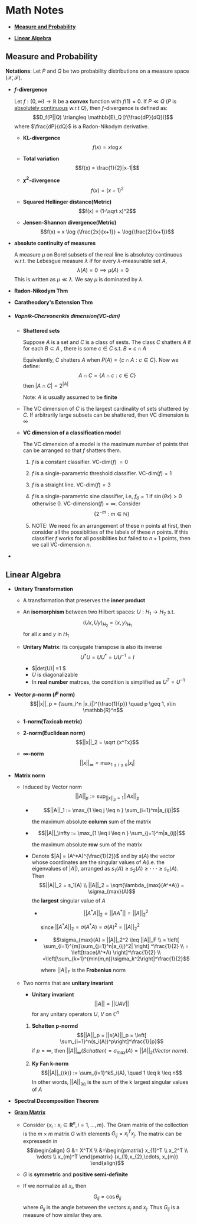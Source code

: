 # Math Notes



* **[Measure and Probability](#measure-and-probability)**



* **[Linear Algebra](#linear-algebra)**

<div style="page-break-after: always; break-after: page;"></div>

## Measure and Probability

**Notations**: Let $P$ and $Q$ be two probability distributions on a measure space $(\mathcal{X}, \mathcal{F})$.



* **$f$-divergence**

  Let $f: (0, \infty) \rightarrow \mathbb{R}$ be a **convex** function with $f(1) = 0$. If $P \ll Q$ ($P$ is [absolutely continuous](#absolute-continuity-of-measures) w.r.t $Q$), then $f$-divergence is defined as:
  $$D_f(P||Q) \triangleq \mathbb{E}_Q [f(\frac{dP}{dQ})]$$
  where $\frac{dP}{dQ}$ is a Radon-Nikodym derivative.

  * **KL-divergence**
    $$f(x) = x\log x$$

  * **Total variation**
    $$f(x) = \frac{1}{2}|x-1|$$

  * **$\chi^2$-divergence**
    $$f(x) = (x-1)^2$$

  * **Squared Hellinger distance(Metric)**
    $$f(x) = (1-\sqrt x)^2$$

  * **Jensen-Shannon divergence(Metric)**
    $$f(x) = x \log {\frac{2x}{x+1}} + \log{\frac{2}{x+1}}$$
    



* **absolute continuity of measures**

  A measure $\mu$ on Borel subsets of the real line is absolutey continuous w.r.t. the Lebesgue measure $\lambda$ if for every $\lambda$-measurable set $A$, 
  $$\lambda(A) = 0 \implies \mu(A) = 0$$
  This is written as $\mu \ll \lambda$. We say $\mu$ is dominated by $\lambda$.



* **Radon-Nikodym Thm**



* **Caratheodory's Extension Thm**



- ##### **Vapnik-Chervonenkis dimension(VC-dim)**

  - **Shattered sets**

    Suppose $A$ is a set and $C$ is a class of sests. The class $C$ shatters $A$ if for each $B \subset A$ , there is some $c \in C$ s.t. $B = c \cap A$

    Equivalently, $C$ shatters $A$ when $P(A) = \{ c \cap A: c \in C\}$. Now we define:
    $$A \cap C = \{A \cap c: c \in C\}$$
    then $|A \cap C| = 2^{|A|}$

    Note: $A$ is usually assumed to be **finite**

  - The VC dimension of $C$ is the largest cardinality of sets  shattered by $C$. If arbitrarily large subsets can be shattered, then VC dimension is $\infty$

  - **VC dimension of a classification model**

    The VC dimension of a model is the maximum number of points that can be arranged so that $f$ shatters them.

    1. $f$ is a constant classifier. VC-dim($f$) $= 0$

    2. $f$ is a single-parametric threshold classifier. VC-dim($f$)$=1$

    3. $f$ is a straight line. VC-dim($f$)$=3$

    4. $f$ is a single-parametric sine classifier, i.e, $f_\theta = 1$ if $\sin (\theta x) >0$ otherwise 0. VC-dimension($f$)$=\infty$. Consider
       $$\{2^{-m}: m\in \mathbb{N}\}$$

    5. NOTE: We need fix an arrangement of these $n$ points at first, then consider all the possiblities of the labels of these $n$ points. If this classifier $f$ works for all possiblities but failed to $n+1$ points, then we call VC-dimension $n$.

- 



<div style="page-break-after: always; break-after: page;"></div>



## Linear Algebra

* **Unitary Transformation**

  * A transformation that preserves the **inner product**

  * An **isomorphism** between two Hilbert spaces: $U: H_1 \rightarrow H_2$ s.t.
    $$\langle Ux, Uy \rangle_{H_2} = \langle x, y \rangle_{H_1}$$
    for all $x$ and $y$ in $H_1$

  * **Unitary Matrix**: its conjugate transpose is also its inverse
    $$U^*U = UU^*=UU^{-1}=I$$

    * $|det(U)| =1 $
    * $U$ is diagonalizable
    * In **real number** matrces, the condition is simplified as $U^T = U^{-1}$



* **Vector $p$-norm ($l^p$ norm)**
  $$||x||_p = (\sum_i^n |x_i|)^{\frac{1}{p}} \quad p \geq 1, x\in \mathbb{R}^n$$

  * **1-norm(Taxicab metric)**

  * **2-norm(Euclidean norm)**
    $$||x||_2 = \sqrt {x^Tx}$$
    
  * **$\infty$-norm**
    $$||x||_{\infty} = \max_{1 \leq i \leq n} |x_i|$$
  
* **Matrix norm**

  * Induced by Vector norm
    $$||A||_p := \sup_{||x||_p=1}||Ax||_p$$
    

    * $$||A||_1 := \max_{1 \leq j \leq n } \sum_{i=1}^m|a_{ij}|$$

      the maximum absolute **column** sum of the matrix

    * $$||A||_\infty := \max_{1 \leq i \leq n } \sum_{j=1}^m|a_{ij}|$$

      the maximum absolute **row** sum of the matrix

    * Denote $|A| = (A^*A)^{\frac{1}{2}}$ and by $s(A)$ the vector whose coordinates are the singular values of $A$(i.e. the eigenvalues of $|A|$), arranged as $s_1(A) \geq s_2(A) \geq \cdot \cdot \cdot \geq s_n(A)$. Then
      $$||A||_2 = s_1(A) \\
      ||A||_2 = \sqrt{\lambda_{max}(A^*A)} = \sigma_{max}(A)$$
      the **largest** singular value of $A$

      * $$||A^*A||_2=||AA^*||=||A||_2^2$$

        since $||A^*A||_2=\sigma(A^*A)=\sigma(A)^2=||A||_2^2$

      * $$\sigma_{max}(A) = ||A||_2^2 \leq ||A||_F  \\
        = \left[ \sum_{i=1}^{m}\sum_{j=1}^n|a_{ij}^2| \right] ^\frac{1}{2} \\
        = \left[trace(A^*A) \right]^\frac{1}{2} \\
        =\left[\sum_{k=1}^{min(m,n)}\sigma_k^2\right]^\frac{1}{2}$$

        where $||A||_F$ is the **Frobenius** norm

  

  * Two norms that are **unitary invariant**

    * **Unitary invariant**
      $$||A||=||UAV||$$
      for any unitary operators $U$, $V$ on $\mathbb{C}^n$

    1. **Schatten p-normd**
       $$||A||_p = ||s(A)||_p 
       = \left[ \sum_{i=1}^n(s_i(A))^p\right]^\frac{1}{p}$$
       if $p=\infty$, then $||A||_\infty(Schatten)=\sigma_{max}(A) = ||A||_2(Vector \ norm)$. 

    2. **Ky Fan k-norm**
       $$||A||_{(k)} := \sum_{i=1}^kS_i(A), \quad 1 \leq k \leq n$$
       In other words, $||A||_{(k)}$ is the sum of the k largest singular values of $A$



* **Spectral Decomposition Theorem**



* **[Gram Matrix](https://inst.eecs.berkeley.edu/~ee127/sp21/livebook/def_Gram_matrix.html)**
  * Consider $\{x_i: x_i \in \mathbf{R}^n, i=1,...,m\}$. The Gram matrix of the collection is the $m \times m$ matrix $G$ with elements $G_{ij} = x_i^Tx_j$. The matrix can be expressedn in
    $$\begin{align}
      G &= X^TX \\
        &=\begin{pmatrix}
            x_{1}^T \\
            x_2^T \\
            \vdots \\
            x_{m}^T
      \end{pmatrix}
      (x_{1},x_{2},\cdots, x_{m})
    \end{align}$$

  * $G$ is **symmetric** and **positive semi-definite**

  * If we normalize all $x_i$, then
      $$G_{ij} = \cos \theta_{ij}$$
    where $\theta_{ij}$ is the angle between the vectors $x_i$ and $x_j$. Thus $G_{ij}$ is a measure of how similar they are.
